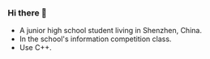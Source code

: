 ### Hi there 👋

- A junior high school student living in Shenzhen, China.
- In the school's information competition class.
- Use C++.

